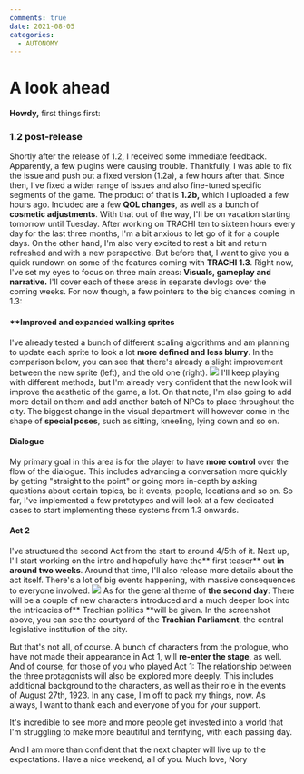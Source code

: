 ```yaml
---
comments: true
date: 2021-08-05
categories:
  - AUTONOMY
---
```


# A look ahead

**Howdy,**
first things first:
### 1.2 post-release
Shortly after the release of 1.2, I received some immediate feedback. 
Apparently, a few plugins were causing trouble.
Thankfully, I was able to fix the issue and push out a fixed version (1.2a), a few hours after that.
Since then, I've fixed a wider range of issues and also fine-tuned specific segments of the game. 
The product of that is **1.2b,** which I uploaded a few hours ago. 
 Included are a few **QOL changes**, as well as a bunch of **cosmetic adjustments**.
With that out of the way, I'll be on vacation starting tomorrow until Tuesday. 
After working on TRACHI ten to sixteen hours every day for the last three months, I'm a bit anxious to let go of it for a couple days. 
On the other hand, I'm also very excited to rest a bit and return refreshed and with a new perspective.
But before that, I want to give you a quick rundown on some of the features coming with **TRACHI 1.3**.
Right now, I've set my eyes to focus on three main areas:
**Visuals, gameplay and narrative.**
I'll cover each of these areas in separate devlogs over the coming weeks. 
For now though, a few pointers to the big chances coming in 1.3:
<!-- more -->


#### **Improved and expanded walking sprites
I've already tested a bunch of different scaling algorithms and am planning to update each sprite to look a lot **more defined and less blurry**.
In the comparison below, you can see that there's already a slight improvement between the new sprite (left), and the old one (right).
![](https://img.itch.zone/aW1nLzY2NzQ4ODUucG5n/original/AFI%2B5Q.png)
I'll keep playing with different methods, but I'm already very confident that the new look will improve the aesthetic of the game, a lot.
On that note, I'm also going to add more detail on them and add another batch of NPCs to place throughout the city. 
The biggest change in the visual department will however come in the shape of **special poses**, such as sitting, kneeling, lying down and so on.

#### Dialogue
My primary goal in this area is for the player to have **more control** over the flow of the dialogue.
This includes advancing a conversation more quickly by getting "straight to the point" or going more in-depth by asking questions about certain topics, be it events, people, locations and so on.
So far, I've implemented a few prototypes and will look at a few dedicated cases to start implementing these systems from 1.3 onwards.

#### Act 2
I've structured the second Act from the start to around 4/5th of it.
 Next up, I'll start working on the intro and hopefully have the** first teaser** out **in around two weeks**. 
Around that time, I'll also release more details about the act itself. 
There's a lot of big events happening, with massive consequences to everyone involved.
![](https://img.itch.zone/aW1nLzY2NzQ5NDkucG5n/original/vh16ts.png)
As for the general theme of **the** **second day**: 
There will be a couple of new characters introduced and a much deeper look into the intricacies of** Trachian politics **will be given. 
In the screenshot above, you can see the courtyard of the **Trachian Parliament**, the central legislative institution of the city.

But that's not all, of course.
A bunch of characters from the prologue, who have not made their appearance in Act 1, will **re-enter the stage**, as well.
And of course, for those of you who played Act 1: 
The relationship between the three protagonists will also be explored more deeply. This includes additional background to the characters, as well as their role in the events of August 27th, 1923.
In any case, I'm off to pack my things, now. 
As always, I want to thank each and everyone of you for your support.

It's incredible to see more and more people get invested into a world that I'm struggling to make more beautiful and terrifying, with each passing day.

And I am more than confident that the next chapter will live up to the expectations.
Have a nice weekend, all of you.
Much love,
Nory
